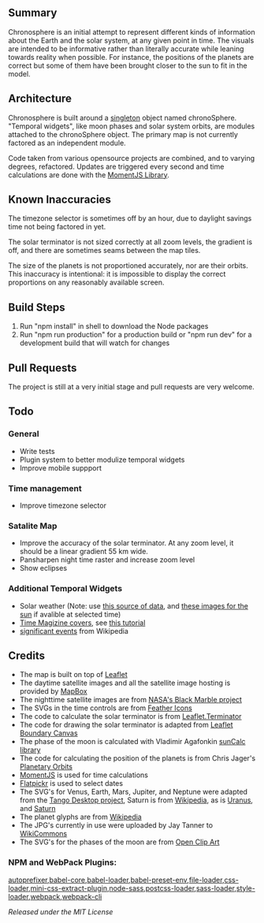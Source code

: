 ## Summary
Chronosphere is an initial attempt to represent different kinds of information about the Earth and the solar system, at any given point in time. The visuals are intended to be informative rather than literally accurate while leaning towards reality when possible. For instance, the positions of the planets are correct but some of them have been brought closer to the sun to fit in the model.

## Architecture
Chronosphere is built around a [singleton](https://en.wikipedia.org/wiki/Singleton_pattern) object named chronoSphere. "Temporal widgets", like moon phases and solar system orbits, are modules attached to the chronoSphere object. The primary map is not currently factored as an independent module.

Code taken from various opensource projects are combined, and to varying degrees, refactored. Updates are triggered every second and time calculations are done with the [MomentJS Library](https://momentjs.com). 

## Known Inaccuracies
The timezone selector is sometimes off by an hour, due to daylight savings time not being factored in yet.

The solar terminator is not sized correctly at all zoom levels, the gradient is off, and there are sometimes seams between the map tiles.

The size of the planets is not proportioned accurately, nor are their orbits. This inaccuracy is intentional: it is impossible to display the correct proportions on any reasonably available screen.

## Build Steps
1. Run "npm install" in shell to download the Node packages
2. Run "npm run production" for a production build or "npm run dev" for a development build that will watch for changes

## Pull Requests
The project is still at a very initial stage and pull requests are very welcome.

## Todo
### General
* Write tests
* Plugin system to better modulize temporal widgets
* Improve mobile suppport

### Time management
* Improve timezone selector

### Satalite Map
* Improve the accuracy of the solar terminator. At any zoom level, it should be a linear gradient 55 km wide.
* Pansharpen night time raster and increase zoom level
* Show eclipses

### Additional Temporal Widgets
* Solar weather (Note: use [this source of data](https://www.spaceweatherlive.com), and [these images for the sun]() if avalible at selected time)
* [Time Magizine covers](http://content.time.com/time/coversearch/), see [this tutorial](https://www.pyimagesearch.com/2015/10/12/scraping-images-with-python-and-scrapy/)
* [significant events]() from Wikipedia

## Credits
* The map is built on top of [Leaflet](https://leafletjs.com)
* The daytime satellite images and all the satellite image hosting is provided by [MapBox](https://www.mapbox.com/)
* The nighttime satellite images are from [NASA's Black Marble project](https://earthobservatory.nasa.gov/Features/NightLights/page3.php)
* The SVGs in the time controls are from [Feather Icons](https://feathericons.com/)
* The code to calculate the solar terminator is from [Leaflet.Terminator](https://github.com/joergdietrich/Leaflet.Terminator/)
* The code for drawing the solar terminator is adapted from [Leaflet Boundary Canvas](https://github.com/aparshin/leaflet-boundary-canvas)
* The phase of the moon is calculated with Vladimir Agafonkin [sunCalc library](https://github.com/mourner/suncalc)
* The code for calculating the position of the planets is from Chris Jager's [Planetary Orbits](http://www.planetaryorbits.com/tutorial-javascript-orbit-simulation.html)
* [MomentJS](https://momentjs.com) is used for time calculations
* [Flatpickr](https://flatpickr.js.org) is used to select dates
* The SVG's for Venus, Earth, Mars, Jupiter, and Neptune were adapted from the [Tango Desktop project](http://tango.freedesktop.org/Tango_Desktop_Project), Saturn is from [Wikipedia](https://commons.wikimedia.org/wiki/File:Saturn-148300.svg), as is [Uranus](https://commons.wikimedia.org/wiki/File:Uranus2-by_Merlin2525.svg), and [Saturn](https://commons.wikimedia.org/wiki/File:Saturn.svg)
* The planet glyphs are from [Wikipedia](https://en.wikipedia.org/wiki/Astronomical_symbols#Symbols_for_the_planets)
* The JPG's currently in use were uploaded by Jay Tanner to [WikiCommons](https://commons.wikimedia.org/wiki/Category:Lunar_phases)
* The SVG's for the phases of the moon are from [Open Clip Art](https://openclipart.org)

### NPM and WebPack Plugins:
[autoprefixer](https://www.npmjs.com/package/autoprefixer),[babel-core](https://www.npmjs.com/package/babel-core),[babel-loader](https://www.npmjs.com/package/babel-loader),[babel-preset-env](https://www.npmjs.com/package/babel-preset-env),[file-loader](https://www.npmjs.com/package/file-loader),[css-loader](https://www.npmjs.com/package/css-loader),[mini-css-extract-plugin](https://www.npmjs.com/package/mini-css-extract-plugin),[node-sass](https://www.npmjs.com/package/node-sass),[postcss-loader](https://www.npmjs.com/package/postcss-loader),[sass-loader](https://www.npmjs.com/package/sass-loader),[style-loader](https://www.npmjs.com/package/style-loader),[webpack](https://www.npmjs.com/package/webpack),[webpack-cli](https://www.npmjs.com/package/webpack-cli)



*Released under the MIT License*